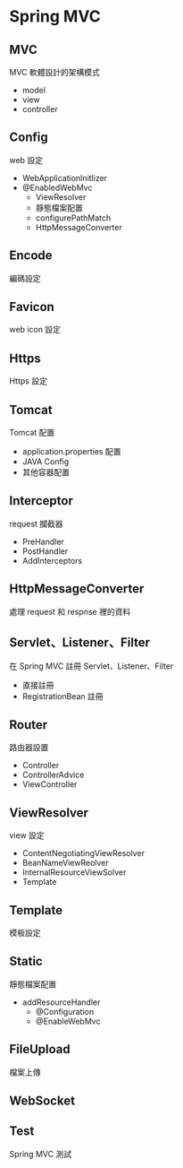 # Spring MVC

## MVC

MVC 軟體設計的架構模式

* model
* view
* controller

## Config

web 設定

* WebApplicationInitlizer
* @EnabledWebMvc
    * ViewResolver
    * 靜態檔案配置
    * configurePathMatch
    * HttpMessageConverter

## Encode

編碼設定

## Favicon 

web icon 設定

## Https

Https 設定

## Tomcat

Tomcat 配置

* application.properties 配置
* JAVA Config
* 其他容器配置

## Interceptor

request 攔截器

* PreHandler
* PostHandler
* AddInterceptors

## HttpMessageConverter

處理 request 和 respnse 裡的資料

## Servlet、Listener、Filter

在 Spring MVC 註冊 Servlet、Listener、Filter

* 直接註冊
* RegistrationBean 註冊

## Router 

路由器設置

* Controller
* ControllerAdvice
* ViewController

## ViewResolver

view 設定

* ContentNegotiatingViewResolver
* BeanNameViewReolver
* InternalResourceViewSolver
* Template

## Template

模板設定

## Static

靜態檔案配置

* addResourceHandler
    * @Configuration
    * @EnableWebMvc

## FileUpload

檔案上傳

## WebSocket

## Test

Spring MVC 測試




